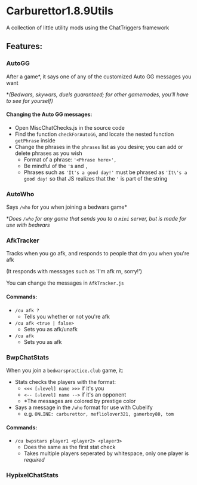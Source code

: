# Carburettor1.8.9Utils
A collection of little utility mods using the ChatTriggers framework

## Features:


### AutoGG
After a game*, it says one of any of the customized Auto GG messages you want

**(Bedwars, skywars, duels guaranteed; for other gamemodes, you'll have to see for yourself)*

#### Changing the Auto GG messages:
 - Open MiscChatChecks.js in the source code
 - Find the function `checkForAutoGG`, and locate the nested function `getPhrase` inside
 - Change the phrases in the `phrases` list as you desire; you can add or delete phrases as you wish
   - Format of a phrase: `'<Phrase here>',`
   - Be mindful of the `'`s and `,`
   - Phrases such as `'It's a good day!'` must be phrased as `'It\'s a good day!` so that JS realizes that the `'` is part of the string


### AutoWho
Says `/who` for you when joining a bedwars game*

**Does `/who` for any game that sends you to a `mini` server, but is made for use with bedwars*


### AfkTracker
Tracks when you go afk, and responds to people that dm you when you're afk 

(It responds with messages such as 'I'm afk rn, sorry!')

You can change the messages in `AfkTracker.js`

#### Commands:
 - `/cu afk ?`
    - Tells you whether or not you're afk
 - `/cu afk <true | false>`
    - Sets you as afk/unafk
 - `/cu afk`
    - Sets you as afk


### BwpChatStats
When you join a `bedwarspractice.club` game, it:
 - Stats checks the players with the format:
    - `<<< [✫level] name >>>` if it's you
    - `<-- [✫level] name -->` if it's an opponent
    - *The messages are colored by prestige color
 - Says a message in the `/who` format for use with Cubelify
    - e.g. `ONLINE: carburettor, mefliolover321, gamerboy80, tom`

#### Commands:
 - `/cu bwpstars player1 <player2> <player3>`
    - Does the same as the first stat check
    - Takes multiple players seperated by whitespace, only one player is *required*


### HypixelChatStats
